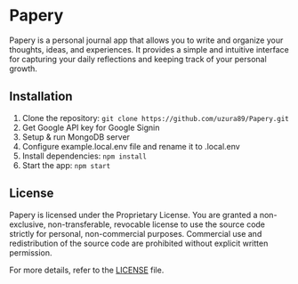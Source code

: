 # Papery

Papery is a personal journal app that allows you to write and organize your thoughts, ideas, and experiences. It provides a simple and intuitive interface for capturing your daily reflections and keeping track of your personal growth.

## Installation

1. Clone the repository: `git clone https://github.com/uzura89/Papery.git`
2. Get Google API key for Google Signin
3. Setup & run MongoDB server
4. Configure example.local.env file and rename it to .local.env
5. Install dependencies: `npm install`
6. Start the app: `npm start`

## License

Papery is licensed under the Proprietary License. You are granted a non-exclusive, non-transferable, revocable license to use the source code strictly for personal, non-commercial purposes. Commercial use and redistribution of the source code are prohibited without explicit written permission.

For more details, refer to the [LICENSE](./LICENSE) file.
